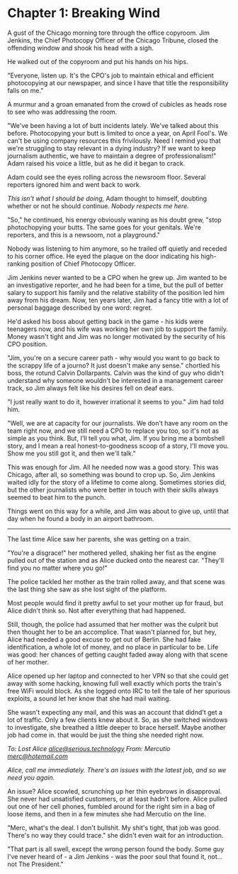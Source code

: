 Chapter 1:  Breaking Wind
===

A gust of the Chicago morning tore through the office copyroom. Jim Jenkins, the Chief Photocopy Officer of the Chicago Tribune, closed the offending window and shook his head with a sigh.

He walked out of the copyroom and put his hands on his hips.

"Everyone, listen up. It's the CPO's job to maintain ethical and efficient photocopying at our newspaper, and since I have that title the responsibility falls on me."

A murmur and a groan emanated from the crowd of cubicles as heads rose to see who was addressing the room.

"We've been having a lot of butt incidents lately. We've talked about this before. Photocopying your butt is limited to once a year, on April Fool's. We can't be using company resources this frivilously. Need I remind you that we're struggling to stay relevant in a dying industry? If we want to keep journalism authentic, we have to maintain a degree of professionalism!" Adam raised his voice a little, but as he did it began to crack.

Adam could see the eyes rolling across the newsroom floor. Several reporters ignored him and went back to work.

_This isn't what I should be doing,_ Adam thought to himself, doubting whether or not he should continue. _Nobody respects me here._

"So," he continued, his energy obviously waning as his doubt grew, "stop photochopying your butts. The same goes for your genitals. We're reporters, and this is a newsoom, not a playground."

Nobody was listening to him anymore, so he trailed off quietly and receded to his corner office. He eyed the plaque on the door indicating his high-ranking position of Chief Photocopy Officer.

Jim Jenkins never wanted to be a CPO when he grew up. Jim wanted to be an investigative reporter, and he had been for a time, but the pull of better salary to support his family and the relative stability of the position led him away from his dream. Now, ten years later, Jim had a fancy title with a lot of personal baggage described by one word: regret.

He'd asked his boss about getting back in the game - his kids were teenagers now, and his wife was working her own job to support the family. Money wasn't tight and Jim was no longer motivated by the security of his CPO position.

"Jim, you're on a secure career path - why would you want to go back to the scrappy life of a journo? It just doesn't make any sense." chortled his boss, the rotund Calvin Dollarpants. Calvin was the kind of guy who didn't understand why someone wouldn't be interested in a management career track, so Jim always felt like his desires fell on deaf ears.

"I just really want to do it, however irrational it seems to you." Jim had told him.

"Well, we are at capacity for our journalists. We don't have any room on the team right now, and we still need a CPO to replace you too, so it's not as simple as you think. But, I'll tell you what, Jim. If you bring me a bombshell story, and I mean a real honest-to-goodness scoop of a story, I'll move you. Show me you still got it, and then we'll talk."

This was enough for Jim. All he needed now was a good story. This was Chicago, after all, so something was bound to crop up. So, Jim Jenkins waited idly for the story of a lifetime to come along. Sometimes stories did, but the other journalists who were better in touch with their skills always seemed to beat him to the punch.

Things went on this way for a while, and Jim was about to give up, until that day when he found a body in an airport bathroom.

* * *

The last time Alice saw her parents, she was getting on a train. 

"You're a disgrace!" her mothered yelled, shaking her fist as the engine pulled out of the station and as Alice ducked onto the nearest car. "They'll find you no matter where you go!"

The police tackled her mother as the train rolled away, and that scene was the last thing she saw as she lost sight of the platform.

Most people would find it pretty awful to set your mother up for fraud, but Alice didn't think so. Not after everything that had happened.

Still, though, the police had assumed that her mother was the culprit but then thought her to be an accomplice. That wasn't planned for, but hey, Alice had needed a good excuse to get out of Berlin. She had fake identification, a whole lot of money, and no place in particular to be. Life was good: her chances of getting caught faded away along with that scene of her mother.

Alice opened up her laptop and connected to her VPN so that she could get away with some hacking, knowing full well exactly which ports the train's free WiFi would block. As she logged onto IRC to tell the tale of her spurious exploits, a sound let her know that she had mail waiting.

She wasn't expecting any mail, and this was an account that didnd't get a lot of traffic. Only a few clients knew about it. So, as she switched windows to investigate, she breathed a little deeper to brace herself. Maybe another job had come in. that would be just the thing she needed right now.

_To: Lost Alice <alice@serious.technology>_
_From: Mercutio <merc@hotemail.com>_

_Alice, call me immediately. There's an issues with the latest job, and so we need you again._

An issue? Alice scowled, scrunching up her thin eyebrows in disapproval. She never had unsatisfied customers, or at least hadn't before. Alice pulled out one of her cell phones, fumbled around for the right sim in a bag of loose items, and then in a few minutes she had Mercutio on the line.

"Merc, what's the deal. I don't bullshit. My shit's tight, that job was good. There's no way they could trace." she didn't even wait for an introduction.

"That part is all swell, except the wrong person found the body. Some guy I've never heard of - a Jim Jenkins - was the poor soul that found it, not... not The President."


